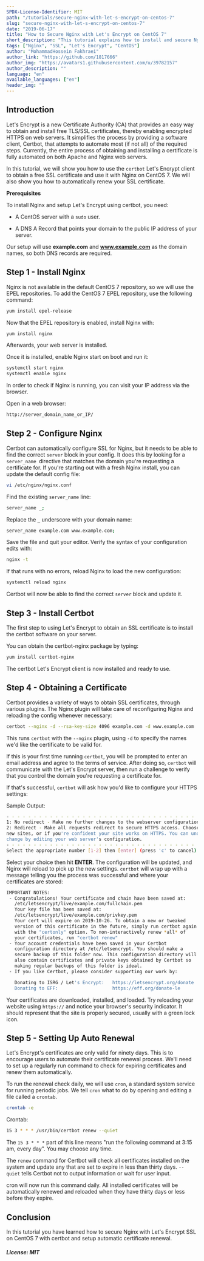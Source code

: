 ```yaml
---
SPDX-License-Identifier: MIT
path: "/tutorials/secure-nginx-with-let-s-encrypt-on-centos-7"
slug: "secure-nginx-with-let-s-encrypt-on-centos-7"
date: "2019-06-17"
title: "How to Secure Nginx with Let's Encrypt on CentOS 7"
short_description: "This tutorial explains how to install and secure Nginx with Let's Encrypt on CentOS 7"
tags: ["Nginx", "SSL", "Let's Encrypt", "CentOS"]
author: "MohammadHossein Fakhraei"
author_link: "https://github.com/1817666"
author_img: "https://avatars1.githubusercontent.com/u/39782157"
author_description: ""
language: "en"
available_languages: ["en"]
header_img: ""
---
```


## Introduction

Let's Encrypt is a new Certificate Authority (CA) that provides an easy way to obtain and install free TLS/SSL certificates, thereby enabling encrypted HTTPS on web servers. It simplifies the process by providing a software client, Certbot, that attempts to automate most (if not all) of the required steps. Currently, the entire process of obtaining and installing a certificate is fully automated on both Apache and Nginx web servers.

In this tutorial, we will show you how to use the `certbot` Let's Encrypt client to obtain a free SSL certificate and use it with Nginx on CentOS 7. We will also show you how to automatically renew your SSL certificate.

**Prerequisites**

To install Nginx and setup Let's Encrypt using certbot, you need:

- A CentOS server with a `sudo` user.

- A DNS A Record that points your domain to the public IP address of your server.

Our setup will use **example.com** and **www.example.com** as the domain names, so both DNS records are required.

## Step 1 - Install Nginx

Nginx is not available in the default CentOS 7 repository, so we will use the EPEL repositories. To add the CentOS 7 EPEL repository, use the following command:

```bash
yum install epel-release
```

Now that the EPEL repository is enabled, install Nginx with:

```bash
yum install nginx
```

Afterwards, your web server is installed.

Once it is installed, enable Nginx start on boot and run it:

```bash
systemctl start nginx
systemctl enable nginx
```

In order to check if Nginx is running, you can visit your IP address via the browser.

Open in a web browser:

```bash
http://server_domain_name_or_IP/
```

## Step 2 - Configure Nginx

Certbot can automatically configure SSL for Nginx, but it needs to be able to find the correct `server` block in your config. It does this by looking for a `server_name `directive that matches the domain you're requesting a certificate for. If you're starting out with a fresh Nginx install, you can update the default config file:

```bash
vi /etc/nginx/nginx.conf
```

Find the existing `server_name` line:

```bash
server_name _;
```

Replace the `_` underscore with your domain name:

```bash
server_name example.com www.example.com;
```

Save the file and quit your editor. Verify the syntax of your configuration edits with:

```bash
nginx -t
```

If that runs with no errors, reload Nginx to load the new configuration:

```bash
systemctl reload nginx
```

Certbot will now be able to find the correct `server` block and update it. 

## Step 3 - Install Certbot

The first step to using Let's Encrypt to obtain an SSL certificate is to install the certbot software on your server.

You can obtain the certbot-nginx package by typing:

```bash
yum install certbot-nginx
```

The certbot Let's Encrypt client is now installed and ready to use.

## Step 4 - Obtaining a Certificate

Certbot provides a variety of ways to obtain SSL certificates, through various plugins. The Nginx plugin will take care of reconfiguring Nginx and reloading the config whenever necessary:

```bash
certbot --nginx -d --rsa-key-size 4096 example.com -d www.example.com
```

This runs `certbot` with the `--nginx` plugin, using `-d` to specify the names we'd like the certificate to be valid for.

If this is your first time running `certbot`, you will be prompted to enter an email address and agree to the terms of service. After doing so, `certbot` will communicate with the Let's Encrypt server, then run a challenge to verify that you control the domain you're requesting a certificate for.

If that's successful, `certbot` will ask how you'd like to configure your HTTPS settings:

Sample Output:

```bash
- - - - - - - - - - - - - - - - - - - - - - - - - - - - - - - - - - - - - - - -
1: No redirect - Make no further changes to the webserver configuration.
2: Redirect - Make all requests redirect to secure HTTPS access. Choose this for
new sites, or if you're confident your site works on HTTPS. You can undo this
change by editing your web server's configuration.
- - - - - - - - - - - - - - - - - - - - - - - - - - - - - - - - - - - - - - - -
Select the appropriate number [1-2] then [enter] (press 'c' to cancel):
```

Select your choice then hit **ENTER**. The configuration will be updated, and Nginx will reload to pick up the new settings. `certbot` will wrap up with a message telling you the process was successful and where your certificates are stored:

```bash
IMPORTANT NOTES:
 - Congratulations! Your certificate and chain have been saved at:
   /etc/letsencrypt/live/example.com/fullchain.pem
   Your key file has been saved at:
   /etc/letsencrypt/live/example.com/privkey.pem
   Your cert will expire on 2019-10-26. To obtain a new or tweaked
   version of this certificate in the future, simply run certbot again
   with the "certonly" option. To non-interactively renew *all* of
   your certificates, run "certbot renew"
 - Your account credentials have been saved in your Certbot
   configuration directory at /etc/letsencrypt. You should make a
   secure backup of this folder now. This configuration directory will
   also contain certificates and private keys obtained by Certbot so
   making regular backups of this folder is ideal.
 - If you like Certbot, please consider supporting our work by:

   Donating to ISRG / Let's Encrypt:   https://letsencrypt.org/donate
   Donating to EFF:                    https://eff.org/donate-le
```

Your certificates are downloaded, installed, and loaded. Try reloading your website using `https://` and notice your browser's security indicator. It should represent that the site is properly secured, usually with a green lock icon.

## Step 5 - Setting Up Auto Renewal

Let's Encrypt's certificates are only valid for ninety days. This is to encourage users to automate their certificate renewal process. We'll need to set up a regularly run command to check for expiring certificates and renew them automatically.

To run the renewal check daily, we will use `cron`, a standard system service for running periodic jobs. We tell `cron` what to do by opening and editing a file called a `crontab`.

```bash
crontab -e
```

Crontab:

```bash
15 3 * * * /usr/bin/certbot renew --quiet
```

The `15 3 * * *` part of this line means "run the following command at 3:15 am, every day". You may choose any time.

The `renew` command for Certbot will check all certificates installed on the system and update any that are set to expire in less than thirty days. `--quiet` tells Certbot not to output information or wait for user input.

cron will now run this command daily. All installed certificates will be automatically renewed and reloaded when they have thirty days or less before they expire.

## Conclusion

In this tutorial you have learned how to secure Nginx with Let's Encrypt SSL on CentOS 7 with certbot and setup automatic certificate renewal.

##### License: MIT

<!---

Contributors's Certificate of Origin

By making a contribution to this project, I certify that:

(a) The contribution was created in whole or in part by me and I have
    the right to submit it under the license indicated in the file; or

(b) The contribution is based upon previous work that, to the best of my
    knowledge, is covered under an appropriate license and I have the
    right under that license to submit that work with modifications,
    whether created in whole or in part by me, under the same license
    (unless I am permitted to submit under a different license), as
    indicated in the file; or

(c) The contribution was provided directly to me by some other person
    who certified (a), (b) or (c) and I have not modified it.

(d) I understand and agree that this project and the contribution are
    public and that a record of the contribution (including all personal
    information I submit with it, including my sign-off) is maintained
    indefinitely and may be redistributed consistent with this project
    or the license(s) involved.

Signed-off-by: MohammadHossein Fakhraei <eng.fakhraei@gmail.com>

-->
